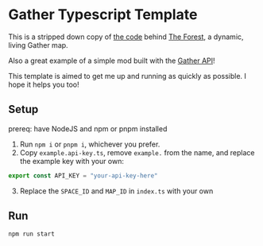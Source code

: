 # Gather Typescript Template

This is a stripped down copy of [the code](https://github.com/gathertown/the-forest) behind [The Forest](https://gather.town/app/e5kK4mRdSOALriFT/TheForest), a dynamic, living Gather map.

Also a great example of a simple mod built with the [Gather API](https://gathertown.notion.site/Gather-Websocket-API-bf2d5d4526db412590c3579c36141063)!

This template is aimed to get me up and running as quickly as possible. I hope it helps you too!

## Setup

prereq: have NodeJS and npm or pnpm installed

1. Run `npm i` or `pnpm i`, whichever you prefer.
2. Copy `example.api-key.ts`, remove `example.` from the name, and replace the example key with your own:

```js
export const API_KEY = "your-api-key-here"
```

3. Replace the `SPACE_ID` and `MAP_ID` in `index.ts` with your own

## Run

`npm run start`
